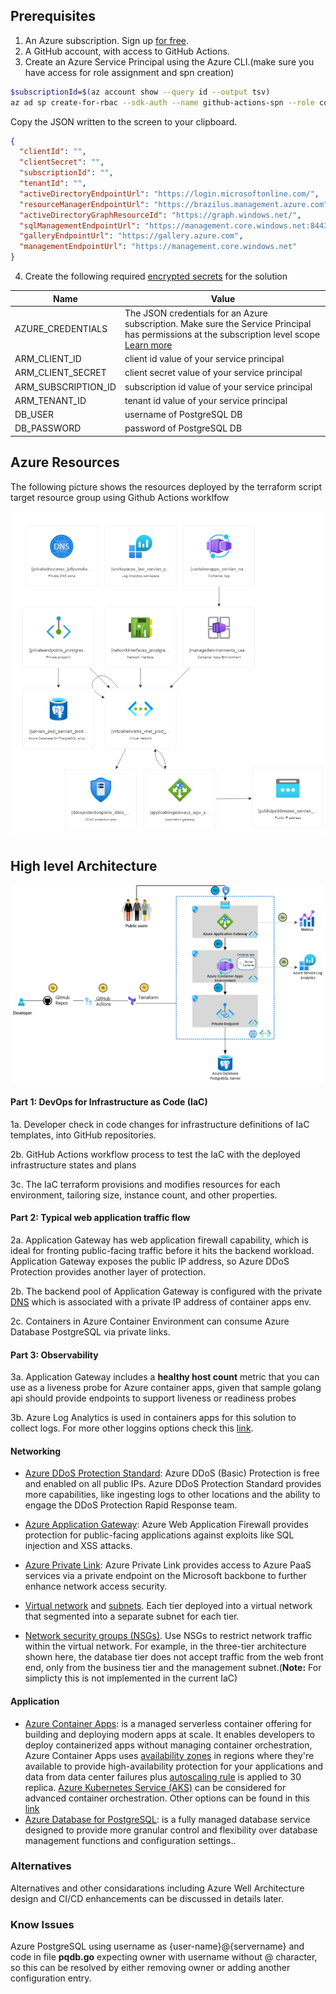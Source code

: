 ## Prerequisites


1. An Azure subscription. Sign up [for free](https://azure.microsoft.com/free/).
2. A GitHub account, with access to GitHub Actions.
3. Create an Azure Service Principal using the Azure CLI.(make sure you have access for role assignment and spn creation)

```bash
$subscriptionId=$(az account show --query id --output tsv)
az ad sp create-for-rbac --sdk-auth --name github-actions-spn --role contributor --scopes /subscriptions/$subscriptionId
```

Copy the JSON written to the screen to your clipboard.

```json
{
  "clientId": "",
  "clientSecret": "",
  "subscriptionId": "",
  "tenantId": "",
  "activeDirectoryEndpointUrl": "https://login.microsoftonline.com/",
  "resourceManagerEndpointUrl": "https://brazilus.management.azure.com",
  "activeDirectoryGraphResourceId": "https://graph.windows.net/",
  "sqlManagementEndpointUrl": "https://management.core.windows.net:8443/",
  "galleryEndpointUrl": "https://gallery.azure.com",
  "managementEndpointUrl": "https://management.core.windows.net"
}
```

4. Create the following required [encrypted secrets](https://docs.github.com/en/actions/security-guides/encrypted-secrets#creating-encrypted-secrets-for-a-repository) for the solution

| Name              | Value                                                                                                                                                                                                                                                                                                   |
| ----------------- | ------------------------------------------------------------------------------------------------------------------------------------------------------------------------------------------------------------------------------------------------------------------------------------------------------- |
| AZURE_CREDENTIALS | The JSON credentials for an Azure subscription. Make sure the Service Principal has permissions at the subscription level scope [Learn more](https://docs.microsoft.com/azure/developer/github/connect-from-azure?tabs=azure-portal%2Cwindows#create-a-service-principal-and-add-it-as-a-github-secret) |
| ARM_CLIENT_ID | client id value of your service principal|
| ARM_CLIENT_SECRET | client secret value of your service principal|
| ARM_SUBSCRIPTION_ID | subscription id value of your service principal|
| ARM_TENANT_ID| tenant id value of your service principal|
| DB_USER| username of PostgreSQL DB |
| DB_PASSWORD| password of PostgreSQL DB|

## Azure Resources

The following picture shows the resources deployed by the terraform script target resource group using Github Actions worklfow

![Azure Resources](docs/images/azure-resources.png)
## High level Architecture

![High level Architecture](docs/images/architecture.png)


#### Part 1: DevOps for Infrastructure as Code (IaC)

1a. Developer check in code changes for infrastructure definitions of IaC templates, into GitHub repositories.

2b. GitHub Actions workflow process to test the IaC with the deployed infrastructure states and plans

3c. The IaC terraform provisions and modifies resources for each environment, tailoring size, instance count, and other properties.


#### Part 2: Typical web application traffic flow

2a. Application Gateway has web application firewall capability, which is ideal for fronting public-facing traffic before it hits the backend workload. Application Gateway exposes the public IP address, so Azure DDoS Protection provides another layer of protection.

2b. The backend pool of Application Gateway is configured with the private [DNS](https://learn.microsoft.com/en-us/azure/container-apps/networking#dns) which is associated with a private IP address of container apps env.

2c. Containers in Azure Container Environment can consume Azure Database PostgreSQL via private links.

#### Part 3: Observability

3a. Application Gateway includes a **healthy host count** metric that you can use as a liveness probe for Azure container apps, given that sample golang api should provide endpoints to support liveness or readiness probes

3b. Azure Log Analytics is used in containers apps for this solution to collect logs. For more other loggins options check this [link](https://learn.microsoft.com/en-us/azure/container-apps/log-options).


#### Networking

- [Azure DDoS Protection Standard](https://azure.microsoft.com/services/ddos-protection): Azure DDoS (Basic) Protection is free and enabled on all public IPs. Azure DDoS Protection Standard provides more capabilities, like ingesting logs to other locations and the ability to engage the DDoS Protection Rapid Response team.
- [Azure Application Gateway](https://azure.microsoft.com/en-us/services/application-gateway): Azure Web Application Firewall provides protection for public-facing applications against exploits like SQL injection and XSS attacks.
- [Azure Private Link](https://azure.microsoft.com/services/private-link): Azure Private Link provides access to Azure PaaS services via a private endpoint on the Microsoft backbone to further enhance network access security.

- [Virtual network](https://learn.microsoft.com/en-us/azure/virtual-network/virtual-network-vnet-plan-design-arm#virtual-networks) and [subnets](https://learn.microsoft.com/en-us/azure/virtual-network/virtual-network-vnet-plan-design-arm#subnets). Each tier deployed into a virtual network that segmented into a separate subnet for each tier.

- [Network security groups (NSGs)](https://learn.microsoft.com/en-us/azure/virtual-network/virtual-network-vnet-plan-design-arm#traffic-filtering). Use NSGs to restrict network traffic within the virtual network. For example, in the three-tier architecture shown here, the database tier does not accept traffic from the web front end, only from the business tier and the management subnet.(**Note:** For simplicty this is not implemented in the current IaC)

#### Application

- [Azure Container Apps](https://azure.microsoft.com/en-us/products/container-apps/): is a managed serverless container offering for building and deploying modern apps at scale. It enables developers to deploy containerized apps without managing container orchestration, Azure Container Apps uses [availability zones](https://learn.microsoft.com/en-us/azure/container-apps/disaster-recovery) in regions where they're available to provide high-availability protection for your applications and data from data center failures plus [autoscaling rule](https://learn.microsoft.com/en-us/azure/container-apps/scale-app) is applied to 30 replica. [Azure Kubernetes Service (AKS)](https://azure.microsoft.com/services/kubernetes-service) can be considered for advanced container orchestration. Other options can be found in this [link](https://learn.microsoft.com/en-us/azure/container-apps/compare-options)
- [Azure Database for PostgreSQL](https://learn.microsoft.com/en-us/azure/postgresql): is a fully managed database service designed to provide more granular control and flexibility over database management functions and configuration settings..

### Alternatives

Alternatives and other considarations including Azure Well Architecture design and CI/CD enhancements can be discussed in details later.


### Know Issues

Azure PostgreSQL using username as {user-name}@{servername} and code in file **pqdb.go** expecting owner with username without @ character, so this can be resolved by either removing owner or adding another configuration entry.